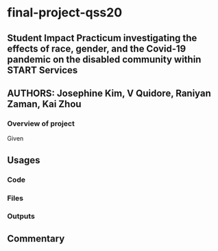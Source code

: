 # final-project-qss20
## Student Impact Practicum investigating the effects of race, gender, and the Covid-19 pandemic on the disabled community within START Services

## AUTHORS: Josephine Kim, V Quidore, Raniyan Zaman, Kai Zhou

### Overview of project

Given 

## Usages

### Code 

### Files

### Outputs

## Commentary
